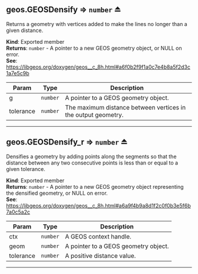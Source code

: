 <a name="exp_module_geos--geos.GEOSDensify"></a>

## geos.GEOSDensify ⇒ <code>number</code> ⏏
Returns a geometry with vertices added to make the lines no longer than a given distance.

**Kind**: Exported member  
**Returns**: <code>number</code> - A pointer to a new GEOS geometry object, or NULL on error.  
**See**: https://libgeos.org/doxygen/geos__c_8h.html#a6f0b2f9f1a0c7e4b8a5f2d3c1a7e5c9b  

| Param | Type | Description |
| --- | --- | --- |
| g | <code>number</code> | A pointer to a GEOS geometry object. |
| tolerance | <code>number</code> | The maximum distance between vertices in the output geometry. |


---
<a name="exp_module_geos--geos.GEOSDensify_r"></a>

## geos.GEOSDensify\_r ⇒ <code>number</code> ⏏
Densifies a geometry by adding points along the segments so that the distance between any two consecutive points is less than or equal to a given tolerance.

**Kind**: Exported member  
**Returns**: <code>number</code> - A pointer to a new GEOS geometry object representing the densified geometry, or NULL on error.  
**See**: https://libgeos.org/doxygen/geos__c_8h.html#a6a9f4b9a8d1f2c0f0b3e5f6b7a0c5a2c  

| Param | Type | Description |
| --- | --- | --- |
| ctx | <code>number</code> | A GEOS context handle. |
| geom | <code>number</code> | A pointer to a GEOS geometry object. |
| tolerance | <code>number</code> | A positive distance value. |


---
